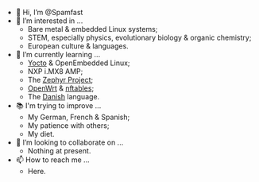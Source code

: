 - 👋 Hi, I’m @Spamfast
- 👀 I’m interested in ...
  - Bare metal & embedded Linux systems;
  - STEM, especially physics, evolutionary biology & organic chemistry;
  - European culture & languages.
- 🌱 I’m currently learning ...
  - [Yocto](https://www.yoctoproject.org/) & OpenEmbedded Linux;
  - NXP i.MX8 AMP;
  - The [Zephyr Project](https://www.zephyrproject.org/);
  - [OpenWrt](https://openwrt.org/docs/guide-developer/) & [nftables](https://www.nftables.org/);
  - The [Danish](https://denmark.dk/) language.
- 📚 I'm trying to improve ...
  - My German, French & Spanish;
  - My patience with others;
  - My diet.
- 💞️ I’m looking to collaborate on ...
  - Nothing at present.
- 📫 How to reach me ...
  - Here.

<!---
Spamfast/Spamfast is a ✨ special ✨ repository because its `README.md` (this file) appears on your GitHub profile.
You can click the Preview link to take a look at your changes.
--->
